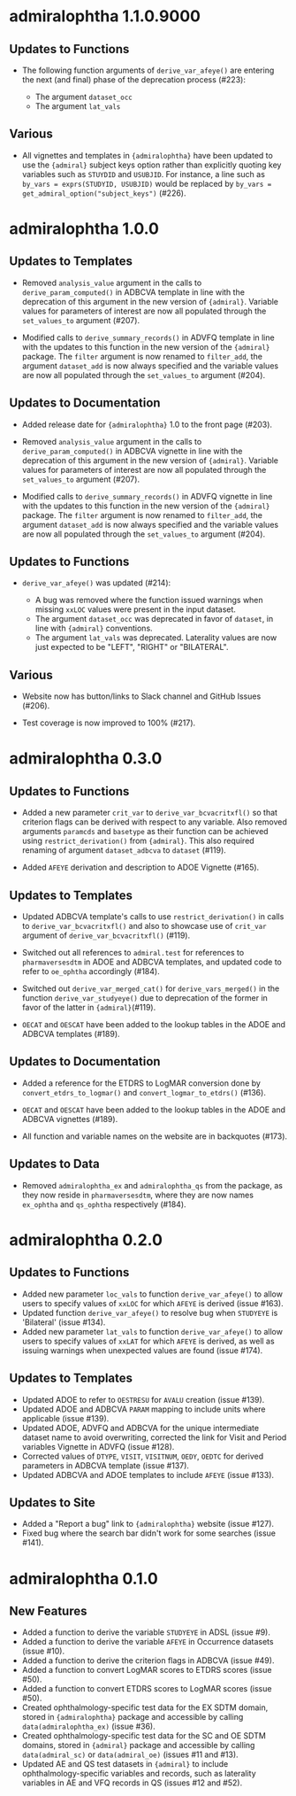 # admiralophtha 1.1.0.9000

## Updates to Functions

- The following function arguments of `derive_var_afeye()` are entering the next (and final) phase of the deprecation process (#223):

  * The argument `dataset_occ`
  * The argument `lat_vals`

## Various

- All vignettes and templates in `{admiralophtha}` have been updated to use the `{admiral}` subject keys option rather than
  explicitly quoting key variables such as `STUYDID` and `USUBJID`. For instance, a line such as `by_vars = exprs(STUDYID, USUBJID)`
  would be replaced by `by_vars = get_admiral_option("subject_keys")` (#226).

# admiralophtha 1.0.0

## Updates to Templates

- Removed `analysis_value` argument in the calls to `derive_param_computed()` in ADBCVA template in line with the deprecation of this argument in the new version of `{admiral}`. Variable values for parameters of interest are now all populated through the `set_values_to` argument (#207). 

- Modified calls to `derive_summary_records()` in ADVFQ template in line with the updates to this function in the new version of the `{admiral}` package. The `filter` argument is now renamed to `filter_add`, the argument `dataset_add` is now always specified and the variable values are now all populated through the `set_values_to` argument (#204).

## Updates to Documentation

- Added release date for `{admiralophtha}` 1.0 to the front page (#203).

- Removed `analysis_value` argument in the calls to `derive_param_computed()` in ADBCVA vignette in line with the deprecation of this argument in the new version of `{admiral}`. Variable values for parameters of interest are now all populated through the `set_values_to` argument (#207). 

- Modified calls to `derive_summary_records()` in ADVFQ vignette in line with the updates to this function in the new version of the `{admiral}` package. The `filter` argument is now renamed to `filter_add`, the argument `dataset_add` is now always specified and the variable values are now all populated through the `set_values_to` argument (#204).

## Updates to Functions

- `derive_var_afeye()` was updated (#214):

  * A bug was removed where the function issued warnings when missing `xxLOC` values were present in the input dataset.
  * The argument `dataset_occ` was deprecated in favor of `dataset`, in line with `{admiral}` conventions.
  * The argument `lat_vals` was deprecated. Laterality values are now just expected to be "LEFT", "RIGHT" or "BILATERAL".

## Various

- Website now has button/links to Slack channel and GitHub Issues (#206).

- Test coverage is now improved to 100% (#217).

# admiralophtha 0.3.0

## Updates to Functions

- Added a new parameter `crit_var` to `derive_var_bcvacritxfl()` so that criterion flags can be derived with respect to any variable. Also removed arguments `paramcds` and `basetype` as their function can be achieved using `restrict_derivation()` from `{admiral}`. This also required renaming of argument `dataset_adbcva` to `dataset` (#119).

- Added `AFEYE` derivation and description to ADOE Vignette (#165).

## Updates to Templates

- Updated ADBCVA template's calls to use `restrict_derivation()` in calls to `derive_var_bcvacritxfl()` and also to showcase use of `crit_var` argument of `derive_var_bcvacritxfl()` (#119).

- Switched out all references to `admiral.test` for references to `pharmaversesdtm` in ADOE and ADBCVA templates, and updated code to refer to `oe_ophtha` accordingly (#184). 

- Switched out `derive_var_merged_cat()` for `derive_vars_merged()` in the function `derive_var_studyeye()` due to deprecation of the former in favor of the latter in `{admiral}`(#119).

- `OECAT` and `OESCAT` have been added to the lookup tables in the ADOE and ADBCVA templates (#189).

## Updates to Documentation

- Added a reference for the ETDRS to LogMAR conversion done by `convert_etdrs_to_logmar()` and `convert_logmar_to_etdrs()` (#136).

- `OECAT` and `OESCAT` have been added to the lookup tables in the ADOE and ADBCVA vignettes (#189).

- All function and variable names on the website are in backquotes (#173).

## Updates to Data

- Removed `admiralophtha_ex` and `admiralophtha_qs` from the package, as they now reside in `pharmaversesdtm`, where they are now names `ex_ophtha` and `qs_ophtha` respectively (#184).


# admiralophtha 0.2.0

## Updates to Functions

- Added new parameter `loc_vals` to function `derive_var_afeye()` to allow users to specify values of `xxLOC` for which `AFEYE` is derived (issue #163).
- Updated function `derive_var_afeye()` to resolve bug when `STUDYEYE` is 'Bilateral' (issue #134).
- Added new parameter `lat_vals` to function `derive_var_afeye()` to allow users to specify values of `xxLAT` for which `AFEYE` is derived, as well as issuing warnings when unexpected values are found (issue #174).

## Updates to Templates

- Updated ADOE to refer to `OESTRESU` for `AVALU` creation (issue #139).
- Updated ADOE and ADBCVA `PARAM` mapping to include units where applicable (issue #139).
- Updated ADOE, ADVFQ and ADBCVA for the unique intermediate dataset name to avoid overwriting, corrected the link for Visit and Period variables Vignette in ADVFQ (issue #128).
- Corrected values of `DTYPE`, `VISIT`, `VISITNUM`, `OEDY`, `OEDTC` for derived parameters in ADBCVA template (issue #137).
- Updated ADBCVA and ADOE templates to include `AFEYE` (issue #133).

## Updates to Site

- Added a "Report a bug" link to `{admiralophtha}` website (issue #127).
- Fixed bug where the search bar didn't work for some searches (issue #141).

# admiralophtha 0.1.0

## New Features

- Added a function to derive the variable `STUDYEYE` in ADSL (issue #9).
- Added a function to derive the variable `AFEYE` in Occurrence datasets (issue #10).
- Added a function to derive the criterion flags in ADBCVA (issue #49).
- Added a function to convert LogMAR scores to ETDRS scores (issue #50).
- Added a function to convert ETDRS scores to LogMAR scores (issue #50).
- Created ophthalmology-specific test data for the EX SDTM domain, stored in `{admiralophtha}` package and accessible by calling `data(admiralophtha_ex)` (issue #36).
- Created ophthalmology-specific test data for the SC and OE SDTM domains, stored in `{admiral}` package and accessible by calling `data(admiral_sc)` or `data(admiral_oe)` (issues #11 and #13).
- Updated AE and QS test datasets in `{admiral}` to include ophthalmology-specific variables and records, such as laterality variables in AE and VFQ records in QS (issues #12 and #52).
